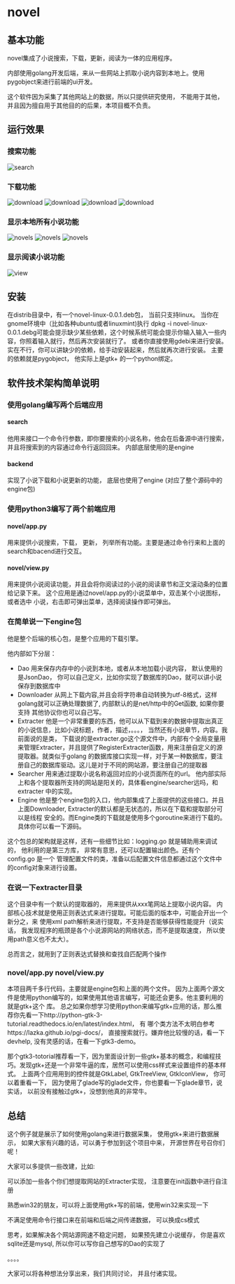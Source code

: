 # novel

## 基本功能

novel集成了小说搜索，下载，更新，阅读为一体的应用程序。

内部使用golang开发后端，来从一些网站上抓取小说内容到本地上。使用pygobject来进行前端的ui开发。

这个软件因为采集了其他网站上的数据，所以只提供研究使用， 不能用于其他，并且因为擅自用于其他目的的后果，本项目概不负责。

## 运行效果

### 搜索功能
![search](./doc/imgs/search1.png "搜索某个小说内容运行效果")

### 下载功能
![download](./doc/imgs/download1.png "显示正在下载的列表")
![download](./doc/imgs/download2.png "显示已完成的列表")
![download](./doc/imgs/download3.png "显示更新的列表")
![download](./doc/imgs/download4.png "显示下载的列表")

### 显示本地所有小说功能
![novels](./doc/imgs/novels1.png "所有小说")
![novels](./doc/imgs/novels2.png "显示查找小说操作")
![novels](./doc/imgs/novels3.png "显示查找小说操作")

### 显示阅读小说功能
![view](./doc/imgs/view.png "阅读操作")

## 安装
在distrib目录中，有一个novel-linux-0.0.1.deb包， 当前只支持linux。 当你在gnome环境中（比如各种ubuntu或者linuxmint)执行
dpkg -i novel-linux-0.0.1.debg可能会提示缺少某些依赖，这个时候系统可能会提示你输入输入一些内容，你照着输入就行，然后再次安装就行了。
或者你直接使用gdebi来进行安装。实在不行，你可以讲缺少的依赖，给手动安装起来，然后就再次进行安装。 主要的依赖就是pygobject， 他实际上是gtk+
的一个python绑定。

## 软件技术架构简单说明

### 使用golang编写两个后端应用

#### search

他用来接口一个命令行参数，即你要搜索的小说名称，他会在后备源中进行搜索，并且将搜索到的内容通过命令行返回回来。 内部底层使用的是engine

#### backend

实现了小说下载和小说更新的功能， 底层也使用了engine (对应了整个源码中的engine包)

### 使用python3编写了两个前端应用

#### novel/app.py

用来提供小说搜索，下载， 更新， 列举所有功能。主要是通过命令行来和上面的search和bacend进行交互。

#### novel/view.py

用来提供小说阅读功能，并且会将你阅读过的小说的阅读章节和正文滚动条的位置给记录下来。 这个应用是通过novel/app.py的小说菜单中，双击某个小说图标，或者选中
小说，右击即可弹出菜单，选择阅读操作即可弹出。


### 在简单说一下engine包

他是整个后端的核心包，是整个应用的下载引擎。

他内部如下分层：

- Dao 用来保存内存中的小说到本地，或者从本地加载小说内容， 默认使用的是JsonDao， 你可以自己定义，比如你实现了数据库的Dao，就可以讲小说保存到数据库中
- Downloader 从网上下载内容,并且会将字符串自动转换为utf-8格式，这样golang就可以正确处理数据了, 内部默认的是net/http中的Get函数, 如果你要支持
其他协议你也可以自己写。
- Extracter 他是一个非常重要的东西，他可以从下载到来的数据中提取出真正的小说信息，比如小说标题，作者，描述，。。。， 当然还有小说章节，内容。我前面说的是类，
下载说的是extracter.go这个源文件中，内部有个全局变量用来管理Extracter，并且提供了RegisterExtracter函数，用来注册自定义的源提取器。就类似于golang
的数据库接口实现一样，对于某一种数据库，要注册自己的数据库驱动。这儿是对于不同的网站源，要注册自己的提取器
- Searcher 用来通过提取小说名称返回对应的小说页面所在的url。 他内部实际上和各个提取器所支持的网站是阳关的，具体看engine/searcher远吗，和extracter
中的实现。
- Engine 他是整个engine包的入口，他内部集成了上面提供的这些接口。并且上面Downloader, Extracter的默认都是无状态的，所以在下载和提取部分可以是线程
安全的。而Engine类的下载就是使用多个goroutine来进行下载的。具体你可以看一下源码。

这个包总的架构就是这样，还有一些细节比如：logging.go 就是辅助用来调试的， 他利用的是第三方库， 非常有意思，还可以配置输出颜色。还有个config.go 是一个
管理配置文件的类，准备以后配置文件信息都通过这个文件中的config对象来进行设置。

### 在说一下extracter目录

这个目录中有一个默认的提取器的， 用来提供从xxx笔网站上提取小说内容。 内部核心技术就是使用正则表达式来进行提取。可能后面的版本中，可能会开出一个新分之，来
使用xml path解析来进行提取，不支持是否能够获得性能提升（说实话， 我发现程序的瓶颈是各个小说源网站的网络状态，而不是提取速度， 所以使用path意义也不太大）。 

总而言之，就用到了正则表达式替换和查找自匹配两个操作

### novel/app.py novel/view.py

本项目两千多行代码，主要就是engine包和上面的两个文件。 因为上面两个源文件是使用python编写的，如果使用其他语言编写，可能还会更多。他主要利用的就是gtk+这个
库。 总之如果你想学习使用python来编写gtk+应用的话，那么推荐你先看一下http://python-gtk-3-tutorial.readthedocs.io/en/latest/index.html， 有
哪个类方法不太明白参考https://lazka.github.io/pgi-docs/， 直接搜索就行。嫌弃他比较慢的话，看一下devhelp, 没有灵感的话，在看一下gtk3-demo。

那个gtk3-totorial推荐看一下，因为里面设计到一些gtk+基本的概念，和编程技巧。发现gtk+还是一个非常牛逼的库，居然可以使用css样式来设置组件的基本样式。
上面两个应用用到的控件就是GtkLabel, GtkTreeView, GtkIconView， 你可以着重看一下， 因为使用了glade写的glade文件，你也要看一下glade章节，说实话，
以前没有接触过gtk+，没想到他真的非常牛。

## 总结

这个例子就是展示了如何使用golang来进行数据采集， 使用gtk+来进行数据展示， 如果大家有兴趣的话，可以勇于参加到这个项目中来， 开源世界在号召你们呢！

大家可以多提供一些改建，比如:

可以添加一些各个你们想提取网站的Extracter实现， 注意要在init函数中进行自注册

熟悉win32的朋友，可以将上面使用gtk+写的前端，使用win32来实现一下

不满足使用命令行接口来在前端和后端之间传递数据， 可以换成cs模式

思考，如果解决各个网站源网速不稳定问题， 如果预先建立小说缓存， 你是喜欢sqlite还是mysql, 所以你可以写你自己想写的Dao的实现了

。。。。

大家可以将各种想法分享出来，我们共同讨论， 并且付诸实现。
